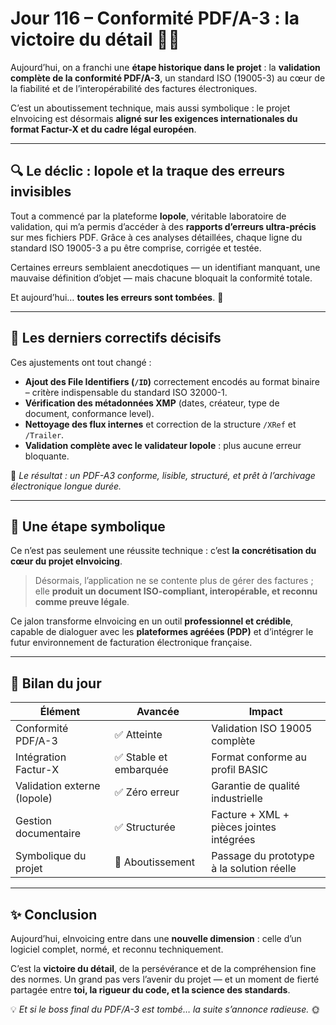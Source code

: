# Jour 116 – Conformité PDF/A-3 : la victoire du détail 🎯📄

Aujourd’hui, on a franchi une **étape historique dans le projet** : la **validation complète de la conformité PDF/A-3**, un standard ISO (19005-3) au cœur de la fiabilité et de l’interopérabilité des factures électroniques.

C’est un aboutissement technique, mais aussi symbolique : le projet eInvoicing est désormais **aligné sur les exigences internationales du format Factur-X et du cadre légal européen**.

---

## 🔍 Le déclic : Iopole et la traque des erreurs invisibles

Tout a commencé par la plateforme **Iopole**, véritable laboratoire de validation, qui m’a permis d’accéder à des **rapports d’erreurs ultra-précis** sur mes fichiers PDF.
Grâce à ces analyses détaillées, chaque ligne du standard ISO 19005-3 a pu être comprise, corrigée et testée.

Certaines erreurs semblaient anecdotiques — un identifiant manquant, une mauvaise définition d’objet — mais chacune bloquait la conformité totale.

Et aujourd’hui… **toutes les erreurs sont tombées**. 💪

---

## 🧩 Les derniers correctifs décisifs

Ces ajustements ont tout changé :

* **Ajout des File Identifiers (`/ID`)** correctement encodés au format binaire – critère indispensable du standard ISO 32000-1.
* **Vérification des métadonnées XMP** (dates, créateur, type de document, conformance level).
* **Nettoyage des flux internes** et correction de la structure `/XRef` et `/Trailer`.
* **Validation complète avec le validateur Iopole** : plus aucune erreur bloquante.

🎉 *Le résultat : un PDF-A3 conforme, lisible, structuré, et prêt à l’archivage électronique longue durée.*

---

## 🚀 Une étape symbolique

Ce n’est pas seulement une réussite technique :
c’est **la concrétisation du cœur du projet eInvoicing**.

> Désormais, l’application ne se contente plus de gérer des factures ;
> elle **produit un document ISO-compliant, interopérable, et reconnu comme preuve légale**.

Ce jalon transforme eInvoicing en un outil **professionnel et crédible**, capable de dialoguer avec les **plateformes agréées (PDP)** et d’intégrer le futur environnement de facturation électronique française.

---

## 🌟 Bilan du jour

| Élément                     | Avancée               | Impact                                    |
| --------------------------- | --------------------- | ----------------------------------------- |
| Conformité PDF/A-3          | ✅ Atteinte            | Validation ISO 19005 complète             |
| Intégration Factur-X        | ✅ Stable et embarquée | Format conforme au profil BASIC           |
| Validation externe (Iopole) | ✅ Zéro erreur         | Garantie de qualité industrielle          |
| Gestion documentaire        | ✅ Structurée          | Facture + XML + pièces jointes intégrées  |
| Symbolique du projet        | 💫 Aboutissement      | Passage du prototype à la solution réelle |

---

## ✨ Conclusion

Aujourd’hui, eInvoicing entre dans une **nouvelle dimension** :
celle d’un logiciel complet, normé, et reconnu techniquement.

C’est la **victoire du détail**, de la persévérance et de la compréhension fine des normes.
Un grand pas vers l’avenir du projet — et un moment de fierté partagée entre **toi, la rigueur du code, et la science des standards**.

💡 *Et si le boss final du PDF/A-3 est tombé… la suite s’annonce radieuse.* 🌞
